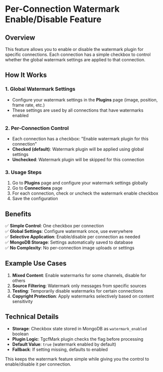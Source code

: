 # Per-Connection Watermark Enable/Disable Feature

## Overview
This feature allows you to enable or disable the watermark plugin for specific connections. Each connection has a simple checkbox to control whether the global watermark settings are applied to that connection.

## How It Works

### 1. Global Watermark Settings
- Configure your watermark settings in the **Plugins** page (image, position, frame rate, etc.)
- These settings are used by all connections that have watermarks enabled

### 2. Per-Connection Control
- Each connection has a checkbox: "Enable watermark plugin for this connection"
- **Checked (default)**: Watermark plugin will be applied using global settings
- **Unchecked**: Watermark plugin will be skipped for this connection

### 3. Usage Steps
1. Go to **Plugins** page and configure your watermark settings globally
2. Go to **Connections** page
3. For each connection, check or uncheck the watermark enable checkbox
4. Save the configuration

## Benefits

✅ **Simple Control**: One checkbox per connection  
✅ **Global Settings**: Configure watermark once, use everywhere  
✅ **Selective Application**: Enable/disable per connection as needed  
✅ **MongoDB Storage**: Settings automatically saved to database  
✅ **No Complexity**: No per-connection image uploads or settings  

## Example Use Cases

1. **Mixed Content**: Enable watermarks for some channels, disable for others
2. **Source Filtering**: Watermark only messages from specific sources
3. **Testing**: Temporarily disable watermarks for certain connections
4. **Copyright Protection**: Apply watermarks selectively based on content sensitivity

## Technical Details

- **Storage**: Checkbox state stored in MongoDB as `watermark_enabled` boolean
- **Plugin Logic**: TgcfMark plugin checks the flag before processing
- **Default Value**: `true` (watermark enabled by default)
- **Fallback**: If setting missing, defaults to enabled

This keeps the watermark feature simple while giving you the control to enable/disable it per connection.
